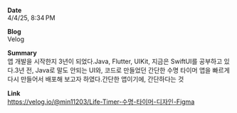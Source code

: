 **Date**  
4/4/25, 8:34 PM

**Blog**  
Velog

**Summary**  
앱 개발을 시작한지 3년이 되었다.Java, Flutter, UIKit, 지금은 SwiftUI를 공부하고 있다.3년 전, Java로 말도 안되는 UI와, 코드로 만들었던 간단한 수명 타이머 앱을 빠르게 다시 만들어서 배포해 보고자 하였다.간단한 앱이기에, 간단하다는 것

**Link**  
https://velog.io/@min11203/Life-Timer-수명-타이머-디자인-Figma